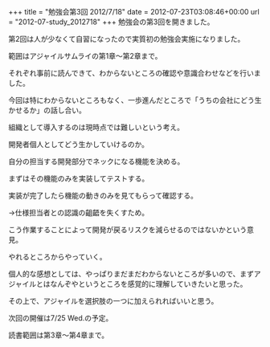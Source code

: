 +++
title = "勉強会第3回 2012/7/18"
date = 2012-07-23T03:08:46+00:00
url = "2012-07-study_2012718"
+++
勉強会の第3回を開きました。
  
第2回は人が少なくて自習になったので実質初の勉強会実施になりました。

範囲はアジャイルサムライの第1章〜第2章まで。
  
それぞれ事前に読んできて、わからないところの確認や意識合わせなどを行いました。

今回は特にわからないところもなく、一歩進んだところで「うちの会社にどう生かせるか」の話し合い。
  
組織として導入するのは現時点では難しいという考え。
  
開発者個人としてどう生かしていけるのか。

自分の担当する開発部分でネックになる機能を決める。
  
まずはその機能のみを実装してテストする。
  
実装が完了したら機能の動きのみを見てもらって確認する。
  
→仕様担当者との認識の齟齬を失くすため。

こう作業することによって開発が戻るリスクを減らせるのではないかという意見。
  
やれるところからやっていく。

個人的な感想としては、やっぱりまだまだわからないところが多いので、まずアジャイルとはなんぞやというところを感覚的に理解していきたいと思った。
  
その上で、アジャイルを選択肢の一つに加えられればいいと思う。

次回の開催は7/25 Wed.の予定。
  
読書範囲は第3章～第4章まで。